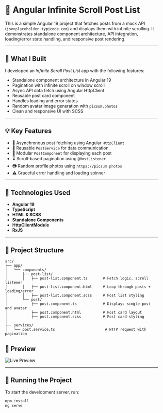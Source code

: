 # 📰 Angular Infinite Scroll Post List

This is a simple Angular 19 project that fetches posts from a mock API (`jsonplaceholder.typicode.com`) and displays them with infinite scrolling. It demonstrates standalone component architecture, API integration, loading/error state handling, and responsive post rendering.

---

## 🔧 What I Built

I developed an *Infinite Scroll Post List* app with the following features:

- Standalone component architecture in Angular 19  
- Pagination with infinite scroll on window scroll  
- Async API data fetch using Angular HttpClient  
- Reusable post card component  
- Handles loading and error states  
- Random avatar image generation with `picsum.photos`  
- Clean and responsive UI with SCSS  

---

## 💡 Key Features

- 🧠 Asynchronous post fetching using Angular `HttpClient`
- 🔁 Reusable `PostService` for data communication
- 🧩 Modular `PostComponent` for displaying each post
- ⏳ Scroll-based pagination using `@HostListener`
- 📷 Random profile photos using `https://picsum.photos`
- ⚠️ Graceful error handling and loading spinner

---

## 🧱 Technologies Used

- **Angular 19**
- **TypeScript**
- **HTML & SCSS**
- **Standalone Components**
- **HttpClientModule**
- **RxJS**

---

## 📁 Project Structure

```plaintext
src/
├── app/
│   └── components/
│       ├── post-list/
│       │   ├── post-list.component.ts       # Fetch logic, scroll listener
│       │   ├── post-list.component.html     # Loop through posts + loading/error
│       │   ├── post-list.component.scss     # Post list styling
│       └── post/
│           ├── post.component.ts            # Displays single post and avatar
│           ├── post.component.html          # Post card layout
│           ├── post.component.scss          # Post card styling
│
├── services/
│   └── post.service.ts                       # HTTP request with pagination

```
## 🔗 Preview

![Live Preview](https://ahmad-889.github.io/infinite-scroll/)

---

## 🚀 Running the Project

To start the development server, run:

```bash
npm install
ng serve

```
